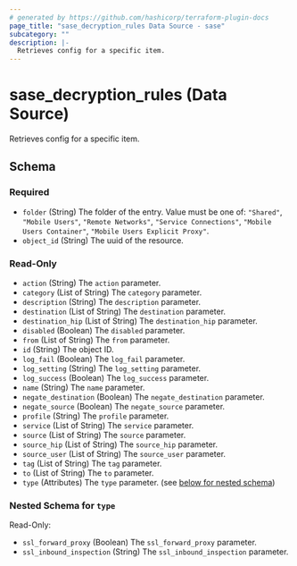 ```yaml
---
# generated by https://github.com/hashicorp/terraform-plugin-docs
page_title: "sase_decryption_rules Data Source - sase"
subcategory: ""
description: |-
  Retrieves config for a specific item.
---
```


# sase_decryption_rules (Data Source)

Retrieves config for a specific item.



<!-- schema generated by tfplugindocs -->
## Schema

### Required

- `folder` (String) The folder of the entry. Value must be one of: `"Shared"`, `"Mobile Users"`, `"Remote Networks"`, `"Service Connections"`, `"Mobile Users Container"`, `"Mobile Users Explicit Proxy"`.
- `object_id` (String) The uuid of the resource.

### Read-Only

- `action` (String) The `action` parameter.
- `category` (List of String) The `category` parameter.
- `description` (String) The `description` parameter.
- `destination` (List of String) The `destination` parameter.
- `destination_hip` (List of String) The `destination_hip` parameter.
- `disabled` (Boolean) The `disabled` parameter.
- `from` (List of String) The `from` parameter.
- `id` (String) The object ID.
- `log_fail` (Boolean) The `log_fail` parameter.
- `log_setting` (String) The `log_setting` parameter.
- `log_success` (Boolean) The `log_success` parameter.
- `name` (String) The `name` parameter.
- `negate_destination` (Boolean) The `negate_destination` parameter.
- `negate_source` (Boolean) The `negate_source` parameter.
- `profile` (String) The `profile` parameter.
- `service` (List of String) The `service` parameter.
- `source` (List of String) The `source` parameter.
- `source_hip` (List of String) The `source_hip` parameter.
- `source_user` (List of String) The `source_user` parameter.
- `tag` (List of String) The `tag` parameter.
- `to` (List of String) The `to` parameter.
- `type` (Attributes) The `type` parameter. (see [below for nested schema](#nestedatt--type))

<a id="nestedatt--type"></a>
### Nested Schema for `type`

Read-Only:

- `ssl_forward_proxy` (Boolean) The `ssl_forward_proxy` parameter.
- `ssl_inbound_inspection` (String) The `ssl_inbound_inspection` parameter.


